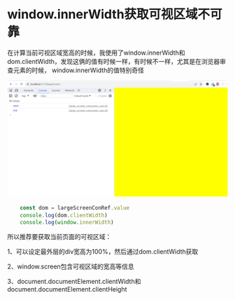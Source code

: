 # window.innerWidth获取可视区域不可靠

在计算当前可视区域宽高的时候，我使用了window.innerWidth和dom.clientWidth，发现这俩的值有时候一样，有时候不一样，尤其是在浏览器审查元素的时候，
window.innerWidth的值特别奇怪

![Image text](../.vuepress/public/browserNotes/01/01.png)

```js
    const dom = largeScreenConRef.value
    console.log(dom.clientWidth)
    console.log(window.innerWidth)
```

所以推荐要获取当前页面的可视区域：

1、可以设定最外层的div宽高为100%，然后通过dom.clientWidth获取

2、window.screen包含可视区域的宽高等信息

3、document.documentElement.clientWidth和document.documentElement.clientHeight
